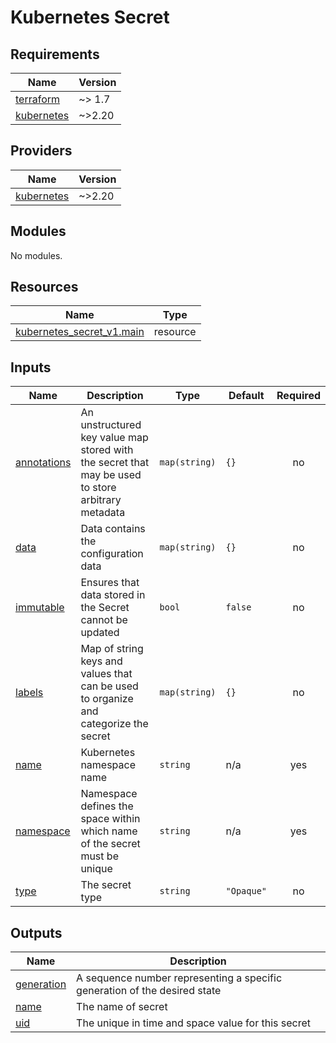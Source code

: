 # Kubernetes Secret
<!-- BEGIN_TF_DOCS -->
## Requirements

| Name | Version |
|------|---------|
| <a name="requirement_terraform"></a> [terraform](#requirement\_terraform) | ~> 1.7 |
| <a name="requirement_kubernetes"></a> [kubernetes](#requirement\_kubernetes) | ~>2.20 |

## Providers

| Name | Version |
|------|---------|
| <a name="provider_kubernetes"></a> [kubernetes](#provider\_kubernetes) | ~>2.20 |

## Modules

No modules.

## Resources

| Name | Type |
|------|------|
| [kubernetes_secret_v1.main](https://registry.terraform.io/providers/hashicorp/kubernetes/latest/docs/resources/secret_v1) | resource |

## Inputs

| Name | Description | Type | Default | Required |
|------|-------------|------|---------|:--------:|
| <a name="input_annotations"></a> [annotations](#input\_annotations) | An unstructured key value map stored with the secret that may be used to store arbitrary metadata | `map(string)` | `{}` | no |
| <a name="input_data"></a> [data](#input\_data) | Data contains the configuration data | `map(string)` | `{}` | no |
| <a name="input_immutable"></a> [immutable](#input\_immutable) | Ensures that data stored in the Secret cannot be updated | `bool` | `false` | no |
| <a name="input_labels"></a> [labels](#input\_labels) | Map of string keys and values that can be used to organize and categorize the secret | `map(string)` | `{}` | no |
| <a name="input_name"></a> [name](#input\_name) | Kubernetes namespace name | `string` | n/a | yes |
| <a name="input_namespace"></a> [namespace](#input\_namespace) | Namespace defines the space within which name of the secret must be unique | `string` | n/a | yes |
| <a name="input_type"></a> [type](#input\_type) | The secret type | `string` | `"Opaque"` | no |

## Outputs

| Name | Description |
|------|-------------|
| <a name="output_generation"></a> [generation](#output\_generation) | A sequence number representing a specific generation of the desired state |
| <a name="output_name"></a> [name](#output\_name) | The name of secret |
| <a name="output_uid"></a> [uid](#output\_uid) | The unique in time and space value for this secret |
<!-- END_TF_DOCS -->